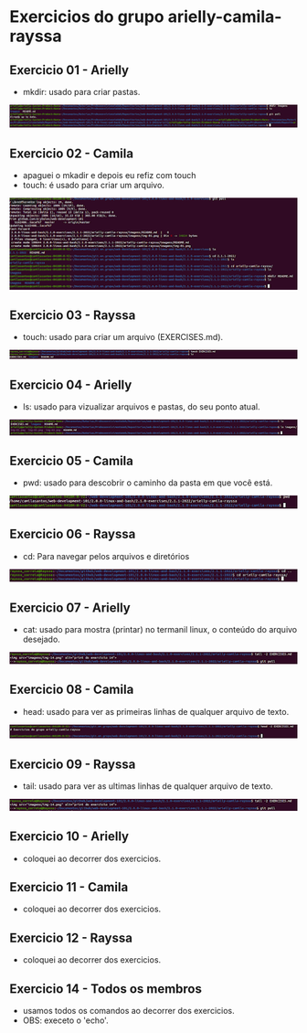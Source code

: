 # Exercicios do grupo arielly-camila-rayssa

## Exercicio 01 - Arielly
* mkdir: usado para criar pastas.
<img src="imagens/img-01.png" alt="print do exercicio 01">


## Exercicio 02 - Camila
* apaguei o mkadir e depois eu refiz com touch 
* touch: é usado para criar um arquivo.
<img src="imagens/img-02.png" alt="print do exercicio 02">


## Exercicio 03 - Rayssa
* touch: usado para criar um arquivo (EXERCISES.md).
<img src="imagens/img-03.png" alt="print do exercicio 03">


## Exercicio 04 - Arielly
* ls: usado para vizualizar arquivos e pastas, do seu ponto atual.
<img src="imagens/img-04.png" alt="print do exercicio 04">


## Exercicio 05 - Camila
* pwd: usado para descobrir o caminho da pasta em que você está.
<img src="imagens/img-05.png" alt="print do exercicio 05">


## Exercicio 06 - Rayssa
* cd: Para navegar pelos arquivos e diretórios
<img src="imagens/img-06.png" alt="print do exercicio 06">


## Exercicio 07 - Arielly
* cat: usado para mostra (printar) no termanil linux, o conteúdo do arquivo desejado.
<img src="imagens/img-07.png" alt="print do exercicio 07">


## Exercicio 08 - Camila
* head: usado para ver as primeiras linhas de qualquer arquivo de texto.
<img src="imagens/img-08.png" alt="print do exercicio 08">


## Exercicio 09 - Rayssa
* tail: usado para ver as ultimas linhas de qualquer arquivo de texto.
<img src="imagens/img-09.png" alt="print do exercicio 09">


## Exercicio 10 - Arielly
* coloquei ao decorrer dos exercicios.


## Exercicio 11 - Camila
* coloquei ao decorrer dos exercicios.


## Exercicio 12 - Rayssa
* coloquei ao decorrer dos exercicios.


## Exercicio 14 - Todos os membros
* usamos todos os comandos ao decorrer dos exercicios.
* OBS: execeto o 'echo'.
